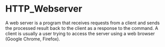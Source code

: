 # HTTP_Webserver
A web server is a program that receives requests from a client and sends the processed result back to the client as a response to the command. A client is usually a user trying to access the server using a web browser (Google Chrome, Firefox).
